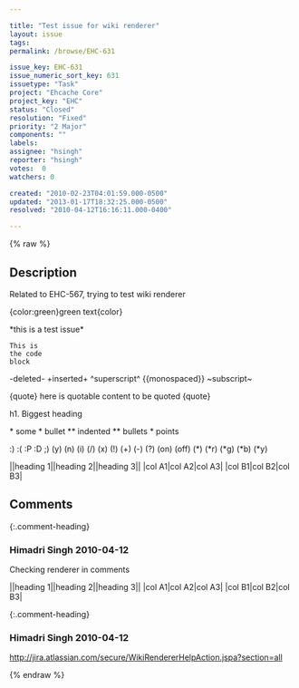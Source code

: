 ```yaml
---

title: "Test issue for wiki renderer"
layout: issue
tags: 
permalink: /browse/EHC-631

issue_key: EHC-631
issue_numeric_sort_key: 631
issuetype: "Task"
project: "Ehcache Core"
project_key: "EHC"
status: "Closed"
resolution: "Fixed"
priority: "2 Major"
components: ""
labels: 
assignee: "hsingh"
reporter: "hsingh"
votes:  0
watchers: 0

created: "2010-02-23T04:01:59.000-0500"
updated: "2013-01-17T18:32:25.000-0500"
resolved: "2010-04-12T16:16:11.000-0400"

---
```




{% raw %}



## Description

<div markdown="1" class="description">

Related to EHC-567, trying to test wiki renderer

\{color:green\}green text\{color\}
 
\*this is a test issue\*


```
This is
the code
block
```

-deleted-
+inserted+
^superscript^
\{\{monospaced\}\}
~subscript~

\{quote\}
here is quotable
content to be quoted
\{quote\} 


h1. Biggest heading

\* some
\* bullet
\*\* indented
\*\* bullets
\* points 

:)  	:(  	:P  	:D  	;)  	(y)  	(n)  	(i)  	(/)  	(x)  	(!)   (+)  	(-)  	(?)  	(on)  	(off)  	(\*)  	(\*r)  	(\*g)  	(\*b)  	(\*y)


||heading 1||heading 2||heading 3||
|col A1|col A2|col A3|
|col B1|col B2|col B3| 

</div>

## Comments


{:.comment-heading}
### **Himadri Singh** <span class="date">2010-04-12</span>

<div markdown="1" class="comment">

Checking renderer in comments

||heading 1||heading 2||heading 3||
|col A1|col A2|col A3|
|col B1|col B2|col B3| 

</div>


{:.comment-heading}
### **Himadri Singh** <span class="date">2010-04-12</span>

<div markdown="1" class="comment">

http://jira.atlassian.com/secure/WikiRendererHelpAction.jspa?section=all

</div>



{% endraw %}

